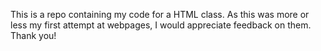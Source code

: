 This is a repo containing my code for a HTML class. As this was more or less my first attempt at webpages, I would appreciate feedback on them. Thank you!

